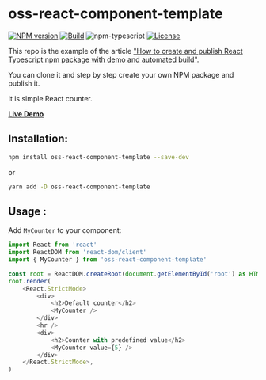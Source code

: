 # oss-react-component-template

[![NPM version][npm-image]][npm-url]
[![Build][github-build]][github-build-url]
![npm-typescript]
[![License][github-license]][github-license-url]

This repo is the example of the article ["How to create and publish React Typescript npm package with demo and automated build"](https://betterprogramming.pub/how-to-create-and-publish-react-typescript-npm-package-with-demo-and-automated-build-80c40ec28aca#0e1f).

You can clone it and step by step create your own NPM package and publish it.

It is simple React counter.

[**Live Demo**](https://gapon2401.github.io/oss-react-component-template/)

## Installation:

```bash
npm install oss-react-component-template --save-dev
```

or

```bash
yarn add -D oss-react-component-template
```

## Usage :

Add `MyCounter` to your component:

```js
import React from 'react'
import ReactDOM from 'react-dom/client'
import { MyCounter } from 'oss-react-component-template'

const root = ReactDOM.createRoot(document.getElementById('root') as HTMLElement)
root.render(
    <React.StrictMode>
        <div>
            <h2>Default counter</h2>
            <MyCounter />
        </div>
        <hr />
        <div>
            <h2>Counter with predefined value</h2>
            <MyCounter value={5} />
        </div>
    </React.StrictMode>,
)

```

[npm-url]: https://www.npmjs.com/package/oss-react-component-template
[npm-image]: https://img.shields.io/npm/v/oss-react-component-template
[github-license]: https://img.shields.io/github/license/gapon2401/oss-react-component-template
[github-license-url]: https://github.com/gapon2401/oss-react-component-template/blob/master/LICENSE
[github-build]: https://github.com/gapon2401/oss-react-component-template/actions/workflows/publish.yml/badge.svg
[github-build-url]: https://github.com/gapon2401/oss-react-component-template/actions/workflows/publish.yml
[npm-typescript]: https://img.shields.io/npm/types/oss-react-component-template
